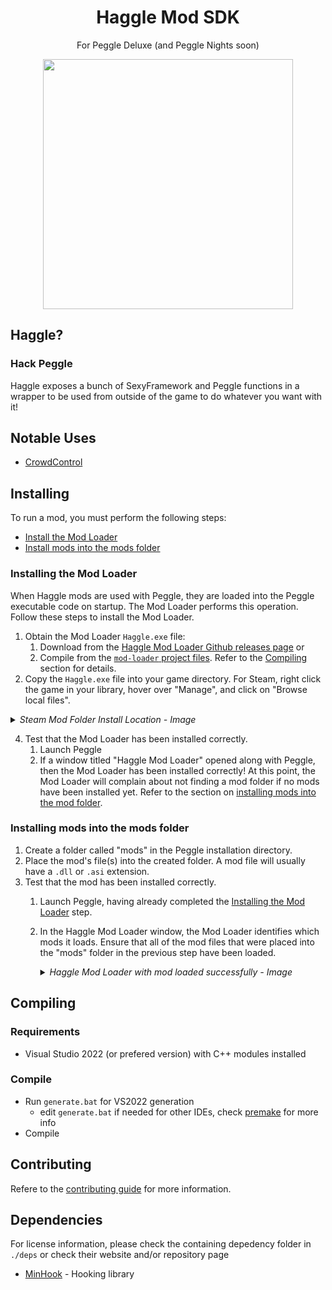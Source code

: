 <h1 align="center"> Haggle Mod SDK </h1>
<p align="center"> For Peggle Deluxe (and Peggle Nights soon) </p>

<p align="center">
  <img src="/../assets/images/example-mod.png" width="400">
</p>

## Haggle?
### Hack Peggle
Haggle exposes a bunch of SexyFramework and Peggle functions in a wrapper to be used from outside of the game to do whatever you want with it!

## Notable Uses
- [CrowdControl](https://crowdcontrol.live/item-pricing/Peggle)

## Installing
To run a mod, you must perform the following steps:
- [Install the Mod Loader](#installing-the-mod-loader)
- [Install mods into the mods folder](#installing-mods-into-the-mods-folder)

### Installing the Mod Loader
When Haggle mods are used with Peggle, they are loaded into the Peggle executable code on startup.
The Mod Loader performs this operation. Follow these steps to install the Mod Loader.
1. Obtain the Mod Loader `Haggle.exe` file:
   1. Download from the [Haggle Mod Loader Github releases page](https://github.com/PeggleCommunity/haggle-mod-loader/releases) or
   2. Compile from the [`mod-loader` project files](https://github.com/PeggleCommunity/haggle-mod-loader/tree/main/src/). Refer to the [Compiling](#compiling) section for details.
2. Copy the `Haggle.exe` file into your game directory. For Steam, right click the game in your library, hover over "Manage", and click on "Browse local files".

<details>
	<summary><i>Steam Mod Folder Install Location - Image</i></summary>
	<p>
		<img src="/../assets/images/Steam_Mods_InstallLocation.png">
	</p>
</details>

4. Test that the Mod Loader has been installed correctly. 
	1. Launch Peggle
	2. If a window titled "Haggle Mod Loader" opened along with Peggle, then the Mod Loader has been installed correctly!
      	At this point, the Mod Loader will complain about not finding a mod folder if no mods have been installed yet.
      	Refer to the section on [installing mods into the mod folder](#installing-mods-into-the-mods-folder).

### Installing mods into the mods folder
1. Create a folder called "mods" in the Peggle installation directory.  
2. Place the mod's file(s) into the created folder. A mod file will usually have a `.dll` or `.asi` extension.
3. Test that the mod has been installed correctly. 
   1. Launch Peggle, having already completed the [Installing the Mod Loader](#installing-the-mod-loader) step.
   2. In the Haggle Mod Loader window, the Mod Loader identifies which mods it loads.
      Ensure that all of the mod files that were placed into the "mods" folder in the previous step have been loaded.

      <details>
        <summary><i>Haggle Mod Loader with mod loaded successfully - Image</i></summary>
        <p>
          <img src="/../assets/images/Haggle_Mod_Loader_with_Example_Mod_loaded.png">
        </p>
      </details>

## Compiling
### Requirements
- Visual Studio 2022 (or prefered version) with C++ modules installed

### Compile
- Run `generate.bat` for VS2022 generation
  - edit `generate.bat` if needed for other IDEs, check [premake](https://premake.github.io/docs/Using-Premake/) for more info
- Compile


## Contributing
Refere to the [contributing guide](https://github.com/PeggleCommunity/haggle/blob/master/CONTRIBUTING.md) for more information.

## Dependencies
For license information, please check the containing depedency folder in `./deps` or check their website and/or repository page
- [MinHook](https://github.com/TsudaKageyu/minhook) - Hooking library
